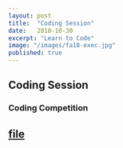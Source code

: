 ```yaml
---
layout: post
title:  "Coding Session"
date:   2018-10-30
excerpt: "Learn to Code"
image: "/images/fa18-exec.jpg"
published: true
---
```


## Coding Session

### Coding Competition
[file](/files/teaching-axe-code.zip)
---


